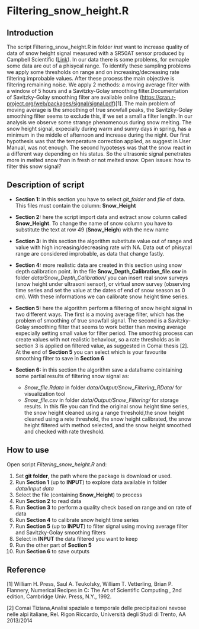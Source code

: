 Filtering\_snow\_height.R
================

Introduction
------------

The script Filtering\_snow\_height.R in folder *inst* want to increase quality of data of snow height signal measured with a SR50AT sensor produced by Campbell Scientific ([Link](https://www.campbellsci.com/sr50at-l)). In our data there is some problems, for exmaple some data are out of a phisycal range. To identify these sampling problems we apply some thresholds on range and on increasing/decreasing rate filtering improbable values. After these process the main objective is filtering remaining noise. We apply 2 methods: a moving average filter with a window of 5 hours and a Savitzky-Golay smoothing filter.Documentation of Savitzky-Golay smoothing filter are available online (<https://cran.r-project.org/web/packages/signal/signal.pdf>)\[1\]. The main problem of moving average is the smoothing of true snowfall peaks, the Savitzky-Golay smoothing filter seems to exclude this, if we set a small a filter length. In our analysis we observe some strange phenomenous during snow melting. The snow height signal, expecially during warm and sunny days in spring, has a minimum in the middle of afternoon and increase during the night. Our first hypothesis was that the temperature correction applied, as suggest in User Manual, was not enough. The second hypotesys was that the snow react in a different way depending on his status. So the ultrasonic signal penetrates more in melted snow than in fresh or not melted snow. Open issues: how to filter this snow signal?

Description of script
---------------------

-   **Section 1:** in this section you have to select *git\_folder* and *file* of data. This files must contain the column: **Snow\_Height**

-   **Section 2:** here the script import data and extract snow column called **Snow\_Height**. To change the name of snow column you have to substitute the text at row 49 (**Snow\_Heigh**) with the new name

-   **Section 3:** in this section the algorithm substitute value out of range and value with high increasing/decreasing rate with NA. Data out of phisycal range are considered improbable, as data that change fastly.

-   **Section 4:** more realistic data are created in this section using snow depth calibration point. In the file **Snow\_Depth\_Calibration\_file.csv** in folder *data/Snow\_Depth\_Calibration/* you can insert real snow surveys (snow height under ultrasoni sensor), or virtual snow survey (observing time series and set the value at the dates of end of snow season as 0 cm). With these informations we can calibrate snow height time series.

-   **Section 5:** here the algorithm perform a filtering of snow height signal in two different ways. The first is a moving average filter, which has the problem of smoothing of true snowfall signal. The second is a Savitzky-Golay smoothing filter that seems to work better than moving average expecially setting small value for filter period. The smoothig process can create values with not realistic behaviour, so a rate thresholds as in section 3 is applied on filtered value, as suggested in Comai thesis \[2\]. At the end of **Section 5** you can select which is your favourite smoothing filter to save in **Section 6**

-   **Section 6:** in this section the algorithm save a dataframe cointaining some partial results of filtering snow signal as:
    -   *Snow\_file.Rdata* in folder *data/Output/Snow\_Filtering\_RData/* for visualization tool
    -   *Snow\_file.csv* in folder *data/Output/Snow\_Filtering/* for storage results. In this file you can find the original snow height time series, the snow height cleaned using a range threshold,the snow height cleaned using a rete threshold, the snow height calibrated, the snow height filtered with method selected, and the snow height smoothed and checked with rate threshold.

How to use
----------

Open script *Filtering\_snow\_height.R* and:

1.  Set **git folder**, the path where the package is download or used.
2.  Run **Section 1** (up to **INPUT**) to explore data available in folder *data/Input data*
3.  Select the file (containing **Snow\_Height**) to process
4.  Run **Section 2** to read data
5.  Run **Section 3** to perform a quality check based on range and on rate of data
6.  Run **Section 4** to calibrate snow height time series
7.  Run **Section 5** (up to **INPUT**) to filter signal using moving average filter and Savitzky-Golay smoothing filters
8.  Select in **INPUT** the data filtered you want to keep
9.  Run the other part of **Section 5**
10. Run **Section 6** to save outputs

Reference
---------

\[1\] William H. Press, Saul A. Teukolsky, William T. Vetterling, Brian P. Flannery, Numerical Recipes in C: The Art of Scientific Computing , 2nd edition, Cambridge Univ. Press, N.Y., 1992.

\[2\] Comai Tiziana,Analisi spaziale e temporale delle precipitazioni nevose nelle alpi italiane, Rel. Rigon Riccardo, Università degli Studi di Trento, AA 2013/2014
